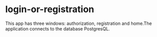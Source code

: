 # login-or-registration
This app has three windows: authorization, registration and home.The application connects to the database PostgresQL.
